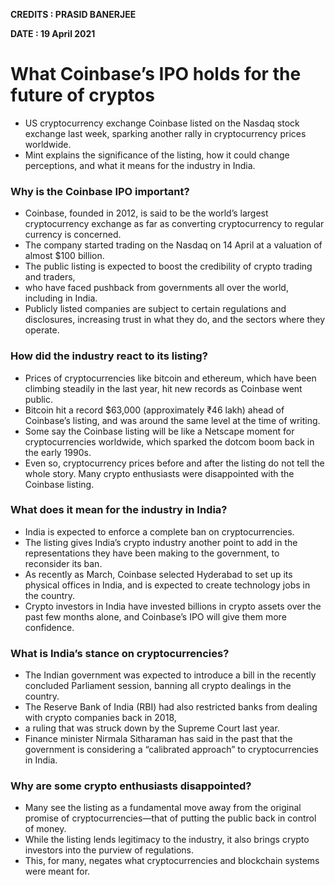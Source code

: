 **CREDITS : PRASID BANERJEE**

**DATE : 19 April 2021**

# What Coinbase’s IPO holds for the future of cryptos
- US cryptocurrency exchange Coinbase listed on the Nasdaq stock exchange last week, sparking another rally in cryptocurrency prices worldwide.
- Mint explains the significance of the listing, how it could change perceptions, and what it means for the industry in India.

### Why is the Coinbase IPO important?
- Coinbase, founded in 2012, is said to be the world’s largest cryptocurrency exchange as far as converting cryptocurrency to regular currency is concerned.
- The company started trading on the Nasdaq on 14 April at a valuation of almost $100 billion.
- The public listing is expected to boost the credibility of crypto trading and traders,
- who have faced pushback from governments all over the world, including in India.
- Publicly listed companies are subject to certain regulations and disclosures, increasing trust in what they do, and the sectors where they operate.

### How did the industry react to its listing?
- Prices of cryptocurrencies like bitcoin and ethereum, which have been climbing steadily in the last year, hit new records as Coinbase went public.
- Bitcoin hit a record $63,000 (approximately ₹46 lakh) ahead of Coinbase’s listing, and was around the same level at the time of writing.
- Some say the Coinbase listing will be like a Netscape moment for cryptocurrencies worldwide, which sparked the dotcom boom back in the early 1990s.
- Even so, cryptocurrency prices before and after the listing do not tell the whole story. Many crypto enthusiasts were disappointed with the Coinbase listing.

### What does it mean for the industry in India?
- India is expected to enforce a complete ban on cryptocurrencies.
- The listing gives India’s crypto industry another point to add in the representations they have been making to the government, to reconsider its ban.
- As recently as March, Coinbase selected Hyderabad to set up its physical offices in India, and is expected to create technology jobs in the country.
- Crypto investors in India have invested billions in crypto assets over the past few months alone, and Coinbase’s IPO will give them more confidence.

### What is India’s stance on cryptocurrencies?
- The Indian government was expected to introduce a bill in the recently concluded Parliament session, banning all crypto dealings in the country.
- The Reserve Bank of India (RBI) had also restricted banks from dealing with crypto companies back in 2018,
- a ruling that was struck down by the Supreme Court last year.
- Finance minister Nirmala Sitharaman has said in the past that the government is considering a “calibrated approach” to cryptocurrencies in India.

### Why are some crypto enthusiasts disappointed?
- Many see the listing as a fundamental move away from the original promise of cryptocurrencies—that of putting the public back in control of money.
- While the listing lends legitimacy to the industry, it also brings crypto investors into the purview of regulations.
- This, for many, negates what cryptocurrencies and blockchain systems were meant for.

